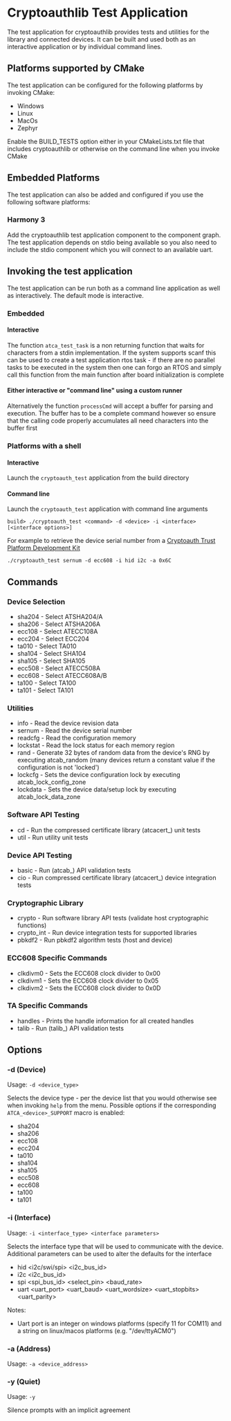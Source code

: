 Cryptoauthlib Test Application
===============================================================================

The test application for cryptoauthlib provides tests and utilities for the
library and connected devices. It can be built and used both as an interactive
application or by individual command lines.

Platforms supported by CMake
-------------------------------------------------------------------------------
The test application can be configured for the following platforms by invoking
CMake:

* Windows
* Linux
* MacOs
* Zephyr

Enable the BUILD_TESTS option either in your CMakeLists.txt file that includes
cryptoauthlib or otherwise on the command line when you invoke CMake

Embedded Platforms
-------------------------------------------------------------------------------
The test application can also be added and configured if you use the following
software platforms:

### Harmony 3

Add the cryptoauthlib test application component to the component graph. The
test application depends on stdio being available so you also need to include
the stdio component which you will connect to an available uart.


Invoking the test application
-------------------------------------------------------------------------------

The test application can be run both as a command line application as well as
interactively. The default mode is interactive. 

### Embedded

#### Interactive
The function `atca_test_task` is a non returning function that waits for
characters from a stdin implementation. If the system supports scanf this can
be used to create a test application rtos task - if there are no parallel tasks
to be executed in the system then one can forgo an RTOS and simply call this
function from the main function after board initialization is complete

#### Either interactive or "command line" using a custom runner
Alternatively the function `processCmd` will accept a buffer for parsing and
execution. The buffer has to be a complete command however so ensure that the
calling code properly accumulates all need characters into the buffer first

### Platforms with a shell

#### Interactive

Launch the `cryptoauth_test` application from the build directory

#### Command line

Launch the `cryptoauth_test` application with command line arguments

```
build> ./cryptoauth_test <command> -d <device> -i <interface> [<interface options>] 
```

For example to retrieve the device serial number from a [Cryptoauth Trust Platform Development Kit](https://www.microchip.com/en-us/development-tool/DM320118)

```
./cryptoauth_test sernum -d ecc608 -i hid i2c -a 0x6C
```

Commands
-------------------------------------------------------------------------------

### Device Selection
* sha204 - Select ATSHA204/A
* sha206 - Select ATSHA206A
* ecc108 - Select ATECC108A
* ecc204 - Select ECC204
* ta010  - Select TA010
* sha104 - Select SHA104
* sha105 - Select SHA105
* ecc508 - Select ATECC508A
* ecc608 - Select ATECC608A/B
* ta100  - Select TA100
* ta101  - Select TA101

### Utilities
* info - Read the device revision data
* sernum - Read the device serial number
* readcfg - Read the configuration memory
* lockstat - Read the lock status for each memory region
* rand - Generate 32 bytes of random data from the device's RNG by executing
    atcab_random (many devices return a constant value if the configuration is 
    not 'locked')
* lockcfg - Sets the device configuration lock by executing atcab_lock_config_zone
* lockdata - Sets the device data/setup lock by executing atcab_lock_data_zone

### Software API Testing
* cd - Run the compressed certificate library (atcacert_) unit tests
* util - Run utility unit tests

### Device API Testing
* basic - Run (atcab_) API validation tests
* cio - Run compressed certificate library (atcacert_) device integration tests

### Cryptographic Library
* crypto - Run software library API tests (validate host cryptographic functions) 
* crypto_int - Run device integration tests for supported libraries
* pbkdf2 - Run pbkdf2 algorithm tests (host and device)

### ECC608 Specific Commands
* clkdivm0 - Sets the ECC608 clock divider to 0x00
* clkdivm1 - Sets the ECC608 clock divider to 0x05
* clkdivm2 - Sets the ECC608 clock divider to 0x0D

### TA Specific Commands
* handles - Prints the handle information for all created handles
* talib - Run (talib_) API validation tests


Options
-------------------------------------------------------------------------------

### -d (Device)

Usage: `-d <device_type>`

Selects the device type - per the device list that you would otherwise see when
invoking `help` from the menu. Possible options if the corresponding `ATCA_<device>_SUPPORT`
macro is enabled:

* sha204
* sha206
* ecc108
* ecc204
* ta010
* sha104
* sha105
* ecc508
* ecc608
* ta100
* ta101


### -i (Interface)

Usage: `-i <interface_type> <interface parameters>`

Selects the interface type that will be used to communicate with the device.
Additional parameters can be used to alter the defaults for the interface

* hid <i2c/swi/spi> <i2c_bus_id>
* i2c <i2c_bus_id>
* spi <spi_bus_id> <select_pin> <baud_rate>
* uart <uart_port> <uart_baud> <uart_wordsize> <uart_stopbits> <uart_parity>

Notes:
* Uart port is an integer on windows platforms (specify 11 for COM11) and a
  string on linux/macos platforms (e.g. "/dev/ttyACM0")

### -a (Address)

Usage: `-a <device_address>`

### -y (Quiet)

Usage: `-y`

Silence prompts with an implicit agreement
